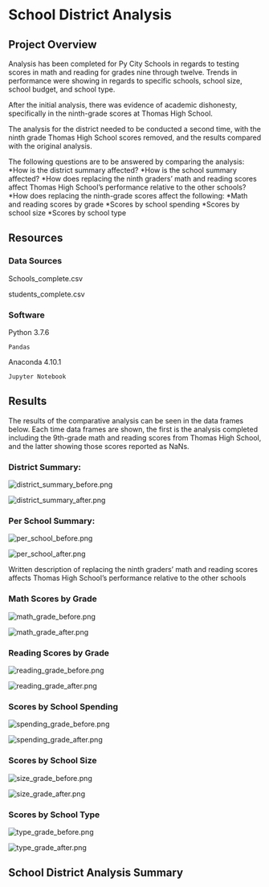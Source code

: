 # School District Analysis

## Project Overview

Analysis has been completed for Py City Schools in regards to testing scores in math and reading for grades nine through twelve. Trends in performance were showing in regards to specific schools, school size, school budget, and school type.

After the initial analysis, there was evidence of academic dishonesty, specifically in the ninth-grade scores at Thomas High School.

The analysis for the district needed to be conducted a second time, with the ninth grade Thomas High School scores removed, and the results compared with the original analysis. 

The following questions are to be answered by comparing the analysis:
*How is the district summary affected?
*How is the school summary affected?
*How does replacing the ninth graders’ math and reading scores affect Thomas High School’s performance relative to the other schools?
*How does replacing the ninth-grade scores affect the following:
  *Math and reading scores by grade
  *Scores by school spending
  *Scores by school size
  *Scores by school type

## Resources

### Data Sources 

Schools_complete.csv

students_complete.csv


### Software 

Python 3.7.6

	Pandas
  
Anaconda 4.10.1

	Jupyter Notebook


## Results

The results of the comparative analysis can be seen in the data frames below. Each time data frames are shown, the first is the analysis completed including the 9th-grade math and reading scores from Thomas High School, and the latter showing those scores reported as NaNs.

### District Summary:

![district_summary_before.png](Resources/district_summary_before.png)

![district_summary_after.png](Resources/district_summary_after.png)

### Per School Summary:

![per_school_before.png](Resources/per_school_before.png)

![per_school_after.png](Resources/per_school_after.png)

Written description of replacing the ninth graders’ math and reading scores affects Thomas High School’s performance relative to the other schools

### Math Scores by Grade

![math_grade_before.png](Resources/math_grade_before.png)

![math_grade_after.png](Resources/math_grade_after.png)

### Reading Scores by Grade 

![reading_grade_before.png](Resources/reading_grade_before.png)

![reading_grade_after.png](Resources/reading_grade_after.png)

### Scores by School Spending 

![spending_grade_before.png](Resources/spending_grade_before.png)

![spending_grade_after.png](Resources/spending_grade_after.png)

### Scores by School Size 

![size_grade_before.png](Resources/size_grade_before.png)

![size_grade_after.png](Resources/size_grade_after.png)

### Scores by School Type
![type_grade_before.png](Resources/type_grade_before.png)

![type_grade_after.png](Resources/type_grade_after.png)


## School District Analysis Summary
